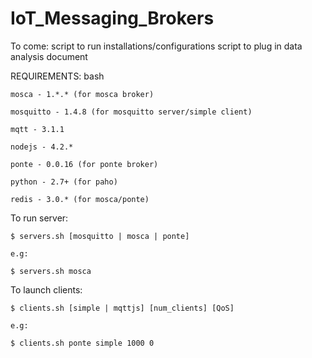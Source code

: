 # IoT_Messaging_Brokers

To come: 
	script to run installations/configurations
	script to plug in data analysis document

REQUIREMENTS:
	bash

	mosca - 1.*.* (for mosca broker)

	mosquitto - 1.4.8 (for mosquitto server/simple client)

	mqtt - 3.1.1 

	nodejs - 4.2.*

	ponte - 0.0.16 (for ponte broker)

	python - 2.7+ (for paho)

	redis - 3.0.* (for mosca/ponte)
	
To run server:
	
	$ servers.sh [mosquitto | mosca | ponte]

	e.g:

	$ servers.sh mosca

	
To launch clients:

	$ clients.sh [simple | mqttjs] [num_clients] [QoS]

	e.g: 

	$ clients.sh ponte simple 1000 0
	





